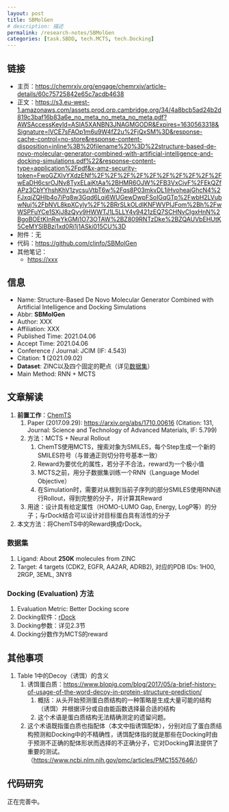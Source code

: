 ```yaml
---
layout: post
title: SBMolGen
# description: 描述
permalink: /research-notes/SBMolGen
categories: [task.SBDD, tech.MCTS, tech.Docking]
---
```


## 链接

- 主页：<https://chemrxiv.org/engage/chemrxiv/article-details/60c75725842e65c7acdb4638>
- 正文：<https://s3.eu-west-1.amazonaws.com/assets.prod.orp.cambridge.org/34/4a8bcb5ad24b2d819c3baf16b83a6e_no_meta_no_meta_no_meta.pdf?AWSAccessKeyId=ASIA5XANBN3JNAGMGODR&Expires=1630563318&Signature=lVCE7sFAOp1m6u9W4fZ2u%2FjQxSM%3D&response-cache-control=no-store&response-content-disposition=inline%3B%20filename%20%3D%22structure-based-de-novo-molecular-generator-combined-with-artificial-intelligence-and-docking-simulations.pdf%22&response-content-type=application%2Fpdf&x-amz-security-token=FwoGZXIvYXdzENf%2F%2F%2F%2F%2F%2F%2F%2F%2F%2FwEaDH6csrOJNv8TyxELaiKtAa%2BHMR6OJW%2FB3VxCivF%2FEkQZfAPz3CbYYhshKhV1zycsuVtbT6w%2Fqs8P03mkvDL1iHvoheajGhcN4%2FJxqjZQHIb4o7iPq8w3Gqd6Lqi6WUGewDwpFSoIGqGTp%2FwbH2LVubwNuj%2FbNVL8kpXCyly%2F%2BRrSLkOLdIKNFWVPIJFom%2Bh%2FwWSPFuYCe1SXjJ8zQyv9HWWTJ1L5LLY4v9421zEQ7SCHNvCIgxHnN%2BgoBOEtKInRwYkGMi1O73OTAW%2BZ809RNTzDke%2BZQAUVbEHUtK5CeMYSlBBzi1xd0Ri1j1ASki015CU%3D>
- 附件：无
- 代码：<https://github.com/clinfo/SBMolGen>
- 其他笔记：
  - <https://xxx>

## 信息

- Name: Structure-Based De Novo Molecular Generator Combined with Artificial Intelligence and Docking Simulations
- Abbr: **SBMolGen**
- Author: XXX
- Affiliation: XXX
- Published Time: 2021.04.06
- Accept Time: 2021.04.06
- Conference / Journal: JCIM (IF: 4.543)
- Citation: **1** (2021.09.02)
- **Dataset**: ZINC以及四个固定的靶点（详见[数据集](#数据集)）
- Main Method: RNN + MCTS

## 文章解读

1. **前置工作**：[ChemTS](https://github.com/tsudalab/ChemTS)
   1. Paper (2017.09.29): <https://arxiv.org/abs/1710.00616> (Citation: 131, Journal: Science and Technology of Advanced Materials, IF: 5.799)
   2. 方法：MCTS + Neural Rollout
      1. ChemTS使用MCTS，搜索对象为SMILES，每个Step生成一个新的SMILES符号（与普通正则切分符号基本一致）
      2. Reward为要优化的属性，若分子不合法，reward为一个极小值
      3. MCTS之前，用分子数据集训练一个RNN（Language Model Objective）
      4. 在Simulation时，需要对从根到当前子序列的部分SMILES使用RNN进行Rollout，得到完整的分子，并计算其Reward
   3. 用途：设计具有给定属性（HOMO-LUMO Gap, Energy, LogP等）的分子；与rDock结合可以设计对目标蛋白具有活性的分子
2. 本文方法：将ChemTS中的Reward换成rDock。

### 数据集

1. Ligand: About **250K** molecules from ZINC
2. Target: 4 targets (CDK2, EGFR, AA2AR, ADRB2), 对应的PDB IDs: 1H00, 2RGP, 3EML, 3NY8

### Docking (Evaluation) 方法

1. Evaluation Metric: Better Docking score
2. Docking软件：[rDock](http://rdock.sourceforge.net/)
3. Docking参数：详见2.3节
4. Docking分数作为MCTS的reward

## 其他事项

1. Table 1中的Decoy（诱饵）的含义
   1. 诱饵蛋白质：<https://www.blopig.com/blog/2017/05/a-brief-history-of-usage-of-the-word-decoy-in-protein-structure-prediction/>
      1. 概括：从头开始预测蛋白质结构的一种策略是生成大量可能的结构（诱饵）并根据评分或自由能函数选择最合适的结构
      2. 这个术语是蛋白质结构无法精确测定的遗留问题。
   2. 这个术语既指蛋白质也指配体（本文中指诱饵配体），分别对应了蛋白质结构预测和Docking中的不精确性，诱饵配体指的就是那些在Docking时由于预测不正确的配体形状而选择的不正确分子，它对Docking算法提供了重要的测试。（<https://www.ncbi.nlm.nih.gov/pmc/articles/PMC1557646/>）

## 代码研究

正在完善中。

